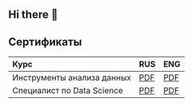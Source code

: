 ## Hi there 👋

<!--
**mk13inc/mk13inc** is a ✨ _special_ ✨ repository because its `README.md` (this file) appears on your GitHub profile.

Here are some ideas to get you started:

- 🔭 I’m currently working on ...
- 🌱 I’m currently learning ...
- 👯 I’m looking to collaborate on ...
- 🤔 I’m looking for help with ...
- 💬 Ask me about ...
- 📫 How to reach me: ...
- 😄 Pronouns: ...
- ⚡ Fun fact: ...
-->

## Сертификаты

| Курс | RUS | ENG |
| :--- | -- | -- |
| Инструменты анализа данных | [PDF](certificates/dat_certificate_ru_kovalev_2024-9535-007.pdf) | [PDF](certificates/dat_certificate_en_kovalev_2024-9535-007.pdf) |
| Специалист по Data Science | [PDF](https://github.com/mk13inc/mk13inc/blob/main/certificates/ds_diploma_ru_kovalev_2025-9748-001.pdf) | [PDF](https://github.com/mk13inc/mk13inc/blob/main/certificates/ds_diploma_en_kovalev_2025-9748-001.pdf) |
